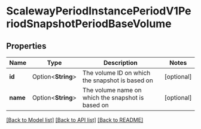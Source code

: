 # ScalewayPeriodInstancePeriodV1PeriodSnapshotPeriodBaseVolume

## Properties

Name | Type | Description | Notes
------------ | ------------- | ------------- | -------------
**id** | Option<**String**> | The volume ID on which the snapshot is based on | [optional]
**name** | Option<**String**> | The volume name on which the snapshot is based on | [optional]

[[Back to Model list]](../README.md#documentation-for-models) [[Back to API list]](../README.md#documentation-for-api-endpoints) [[Back to README]](../README.md)


